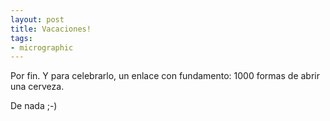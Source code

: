 ```yaml
---
layout: post
title: Vacaciones!
tags:
- micrographic
---
```

Por fin. Y para celebrarlo, un enlace con fundamento: 1000 formas de abrir una cerveza.

De nada ;-)
